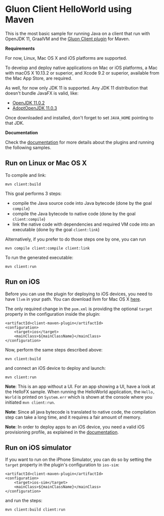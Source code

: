 # Gluon Client HelloWorld using Maven

This is the most basic sample for running Java on a client that run with OpenJDK 11, GraalVM and the 
[Gluon Client plugin](https://github.com/gluonhq/client-maven-plugin/) for Maven.

**Requirements**

For now, Linux, Mac OS X and iOS platforms are supported.
 
To develop and deploy native applications on Mac or iOS platforms, a Mac with macOS X 10.13.2 or superior, and Xcode 9.2 or superior, available from the Mac App Store, are required.

As well, for now only JDK 11 is supported. Any JDK 11 distribution that doesn't bundle JavaFX is valid, like:

- [OpenJDK 11.0.2](https://download.java.net/java/GA/jdk11/9/GPL/openjdk-11.0.2_osx-x64_bin.tar.gz)
- [AdoptOpenJDK 11.0.3](https://github.com/AdoptOpenJDK/openjdk11-binaries/releases/download/jdk-11.0.3%2B7/OpenJDK11U-jdk_x64_mac_hotspot_11.0.3_7.tar.gz) 

Once downloaded and installed, don't forget to set `JAVA_HOME` pointing to that JDK.

**Documentation**

Check the [documentation](https://docs.gluonhq.com/client) for more details about the plugins and running the following samples.

## Run on Linux or Mac OS X

To compile and link:

    mvn client:build
    
This goal performs 3 steps: 

* compile the Java source code into Java bytecode (done by the goal `compile`)
* compile the Java bytecode to native code (done by the goal `client:compile`)
* link the native code with dependencies and required VM code into an executable (done by the goal `client:link`)

Alternatively, if you prefer to do those steps one by one, you can run

    mvn compile client:compile client:link

To run the generated executable:
    
    mvn client:run

## Run on iOS

Before you can use the plugin for deploying to iOS devices, you need to have `llvm` in your path. You can download llvm for 
Mac OS X <a href="http://releases.llvm.org/6.0.0/clang+llvm-6.0.0-x86_64-apple-darwin.tar.xz">here</a>.

The only required change in the `pom.xml` is providing the optional `target` property in the configuration inside the plugin:
```
<artifactId>client-maven-plugin</artifactId>
<configuration>
    <target>ios</target>
    <mainClass>${mainClassName}</mainClass>
</configuration>
```

Now, perform the same steps described above:

    mvn client:build
    
and connect an iOS device to deploy and launch:
    
    mvn client:run

**Note**: This is an app without a UI. For an app showing a UI, have a look at the HelloFX sample. When running the HelloWorld application, the `Hello, World` is printed on `System.err` which is shown at the console where you initiated `mvn client:run`.

**Note**: Since all java bytecode is translated to native code, the compilation step can take a long time, and it requires a fair amount of memory.

**Note**: In order to deploy apps to an iOS device, you need a valid iOS provisioning profile, as explained in the [documentation](https://docs.gluonhq.com/client/#_ios_deployment).

## Run on iOS simulator

If you want to run on the iPhone Simulator, you can do so by setting the `target` property in the plugin's configuration to `ios-sim`:

```
<artifactId>client-maven-plugin</artifactId>
<configuration>
    <target>ios-sim</target>
    <mainClass>${mainClassName}</mainClass>
</configuration>
```

and run the steps:

    mvn client:build client:run